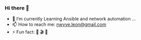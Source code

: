 ### Hi there 👋
- 🔭 I’m currently Learning Ansible and network automation ...
- 📫 How to reach me: nwyye.leon@gmail.com
- ⚡ Fun fact: 🏀 🎬 📖 

<!--
**LeonFaith/leonfaith** is a ✨ _special_ ✨ repository because its `README.md` (this file) appears on your GitHub profile.

Here are some ideas to get you started:

- 🔭 I’m currently working on ...
- 🌱 I’m currently learning ...
- 👯 I’m looking to collaborate on ...
- 🤔 I’m looking for help with ...
- 💬 Ask me about ...
- 📫 How to reach me: ...
- 😄 Pronouns: ...
- ⚡ Fun fact: ...
-->

